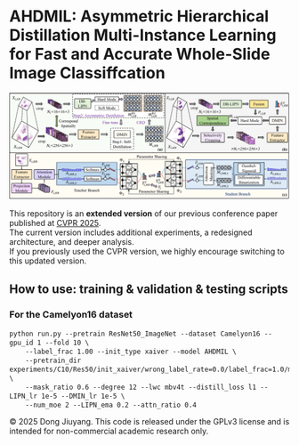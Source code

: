 # AHDMIL: Asymmetric Hierarchical Distillation Multi-Instance Learning for Fast and Accurate Whole-Slide Image Classiffcation
![Model Architecture](Framework.png)

This repository is an **extended version** of our previous conference paper published at [CVPR 2025](https://openaccess.thecvf.com/content/CVPR2025/html/Dong_Fast_and_Accurate_Gigapixel_Pathological_Image_Classification_with_Hierarchical_Distillation_CVPR_2025_paper.html).  
The current version includes additional experiments, a redesigned architecture, and deeper analysis.  
If you previously used the CVPR version, we highly encourage switching to this updated version.

## How to use: training & validation & testing scripts
### For the Camelyon16 dataset
```shell
python run.py --pretrain ResNet50_ImageNet --dataset Camelyon16 --gpu_id 1 --fold 10 \
    --label_frac 1.00 --init_type xaiver --model AHDMIL \
    --pretrain_dir experiments/C10/Res50/init_xaiver/wrong_label_rate=0.0/label_frac=1.0/model=v4_degree=12/lr=0.0003_maskratio=0.6/ckpts/ \
    --mask_ratio 0.6 --degree 12 --lwc mbv4t --distill_loss l1 --LIPN_lr 1e-5 --DMIN_lr 1e-5 \
    --num_moe 2 --LIPN_ema 0.2 --attn_ratio 0.4
```


© 2025 Dong Jiuyang. This code is released under the GPLv3 license and is intended for non-commercial academic research only.
